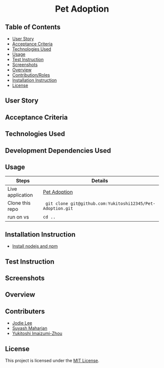 <h1 align ="center">Pet Adoption</h1>

## Table of Contents

- [User Story](#user-story)
- [Acceptance Criteria](#acceptance-criteria)
- [Technologies Used](#technologies-used)
- [Usage](#usage)
- [Test Instruction](#test-instruction)
- [Screenshots](#screenshots)
- [Overview](#overview)
- [Contribution/Roles](#contributionroles)
- [Installation Instruction](#installation-instruction)
- [License](#license)

## User Story

## Acceptance Criteria

## Technologies Used

## Development Dependencies Used

## Usage

| Steps            | Details                                                     |
| ---------------- | ----------------------------------------------------------- |
| Live application | [Pet Adoption]()                                            |
| Clone this repo  | ` git clone git@github.com:Yukitoshi12345/Pet-Adoption.git` |
| run on vs        | `cd ..`                                                     |

## Installation Instruction

- [Install nodejs and npm](https://nodejs.org/en/download)

## Test Instruction

## Screenshots

## Overview

## Contributers

- [Jodie Lee](https://github.com/jodielee062788)
- [Suyash Maharjan](https://github.com/simplesuyash)
- [Yukitoshi Imaizumi-Zhou](https://github.com/yukitoshi12345)

## License

This project is licensed under the [MIT License](https://github.com/Yukitoshi12345/Pet-Adoption/blob/main/LICENSE).
